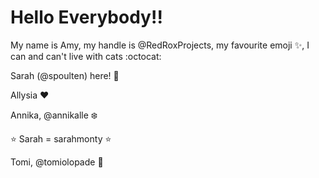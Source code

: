 # Hello Everybody!! 

My name is Amy, my handle is @RedRoxProjects, my favourite emoji :sparkles:, I can and can't live with cats :octocat:

Sarah (@spoulten) here! :whale2:

Allysia :heart:

Annika, @annikalle :snowflake:

:star: Sarah = sarahmonty :star:

Tomi, @tomiolopade :rocket: